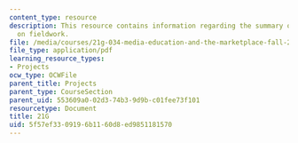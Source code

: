 ```yaml
---
content_type: resource
description: This resource contains information regarding the summary of the project
  on fieldwork.
file: /media/courses/21g-034-media-education-and-the-marketplace-fall-2005/5f57ef3309196b1160d8ed9851181570_MIT21G_034F05_fieldwrkproj.pdf
file_type: application/pdf
learning_resource_types:
- Projects
ocw_type: OCWFile
parent_title: Projects
parent_type: CourseSection
parent_uid: 553609a0-02d3-74b3-9d9b-c01fee73f101
resourcetype: Document
title: 21G
uid: 5f57ef33-0919-6b11-60d8-ed9851181570
---
```

